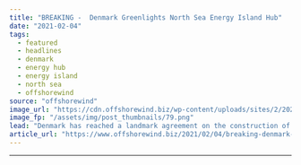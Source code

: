 ```yaml
---
title: "BREAKING -  Denmark Greenlights North Sea Energy Island Hub"
date: "2021-02-04"
tags: 
  - featured
  - headlines
  - denmark
  - energy hub
  - energy island
  - north sea
  - offshorewind
source: "offshorewind"
image_url: "https://cdn.offshorewind.biz/wp-content/uploads/sites/2/2021/02/04133007/Denmark-Greenlights-North-Sea-Energy-Island-Hub.png"
image_fp: "/assets/img/post_thumbnails/79.png"
lead: "Denmark has reached a landmark agreement on the construction of an energy hub in"
article_url: "https://www.offshorewind.biz/2021/02/04/breaking-denmark-greenlights-north-sea-energy-island-hub/"
---
```


---
